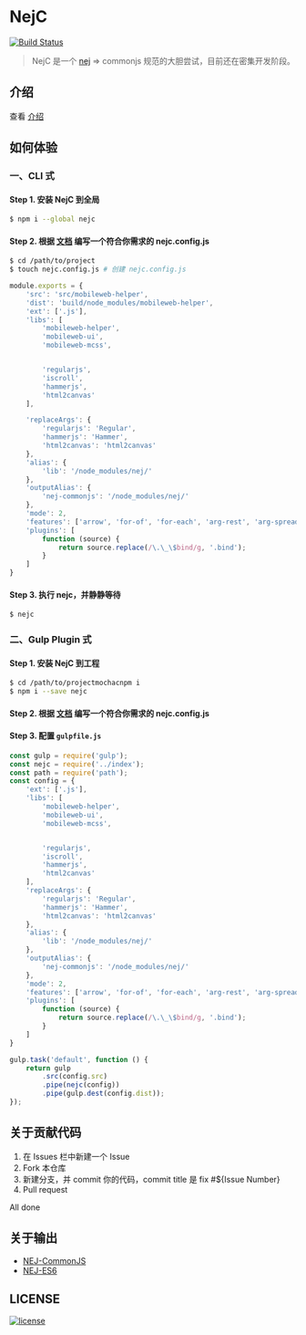 # NejC
[![Build Status][travis-image]][travis-url]
> NejC 是一个 [nej](https://github.com/genify/nej) => commonjs 规范的大胆尝试，目前还在密集开发阶段。

## 介绍
查看 [介绍](./docs/intro.md)
 
## 如何体验
### 一、CLI 式
#### Step 1. 安装 NejC 到全局
```bash
$ npm i --global nejc
```

#### Step 2. 根据 [文档](./docs/start.md) 编写一个符合你需求的 nejc.config.js
```bash
$ cd /path/to/project
$ touch nejc.config.js # 创建 nejc.config.js
```

```javascript
module.exports = {
    'src': 'src/mobileweb-helper',
    'dist': 'build/node_modules/mobileweb-helper',
	'ext': ['.js'],
	'libs': [
    	'mobileweb-helper',
        'mobileweb-ui',
        'mobileweb-mcss',


        'regularjs',
        'iscroll',
        'hammerjs',
        'html2canvas'
    ],

    'replaceArgs': {
    	'regularjs': 'Regular',
    	'hammerjs': 'Hammer',
        'html2canvas': 'html2canvas'
    },
    'alias': {
        'lib': '/node_modules/nej/'
    },
    'outputAlias': {
        'nej-commonjs': '/node_modules/nej/'
    },
    'mode': 2,
    'features': ['arrow', 'for-of', 'for-each', 'arg-rest', 'arg-spread', 'obj-method', 'obj-shorthand', 'no-strict', 'exponent', 'multi-var'],
    'plugins': [
        function (source) {
            return source.replace(/\.\_\$bind/g, '.bind');
        }
    ]
}
```
#### Step 3. 执行 nejc，并静静等待
```bash
$ nejc
```

### 二、Gulp Plugin 式
#### Step 1. 安装 NejC 到工程
```bash
$ cd /path/to/projectmochacnpm i
$ npm i --save nejc
```
#### Step 2. 根据 [文档](./docs/start.md) 编写一个符合你需求的 nejc.config.js

#### Step 3. 配置 `gulpfile.js`
```javascript
const gulp = require('gulp');
const nejc = require('../index');
const path = require('path');
const config = {
    'ext': ['.js'],
    'libs': [
        'mobileweb-helper',
        'mobileweb-ui',
        'mobileweb-mcss',


        'regularjs',
        'iscroll',
        'hammerjs',
        'html2canvas'
    ],
    'replaceArgs': {
        'regularjs': 'Regular',
        'hammerjs': 'Hammer',
        'html2canvas': 'html2canvas'
    },
    'alias': {
        'lib': '/node_modules/nej/'
    },
    'outputAlias': {
        'nej-commonjs': '/node_modules/nej/'
    },
    'mode': 2,
    'features': ['arrow', 'for-of', 'for-each', 'arg-rest', 'arg-spread', 'obj-method', 'obj-shorthand', 'no-strict', 'exponent', 'multi-var'],
    'plugins': [
        function (source) {
            return source.replace(/\.\_\$bind/g, '.bind');
        }
    ]
}

gulp.task('default', function () {
    return gulp
        .src(config.src)
        .pipe(nejc(config))
        .pipe(gulp.dest(config.dist));
});
```


## 关于贡献代码
1. 在 Issues 栏中新建一个 Issue
2. Fork 本仓库
3. 新建分支，并 commit 你的代码，commit title 是 fix #${Issue Number}
4. Pull request

All done

## 关于输出
* [NEJ-CommonJS](https://www.npmjs.com/package/nej-commonjs) 
* [NEJ-ES6](https://www.npmjs.com/package/nej-es6) 

## LICENSE
[![license][license-image]][license-url]

[license-url]: https://github.com/kaola-fed/NEK/blob/master/LICENSE
[license-image]: https://img.shields.io/github/license/kaola-fed/NEK.svg

[travis-image]: https://travis-ci.org/kaola-fed/NejC.svg?branch=master
[travis-url]: https://travis-ci.org/kaola-fed/NejC
